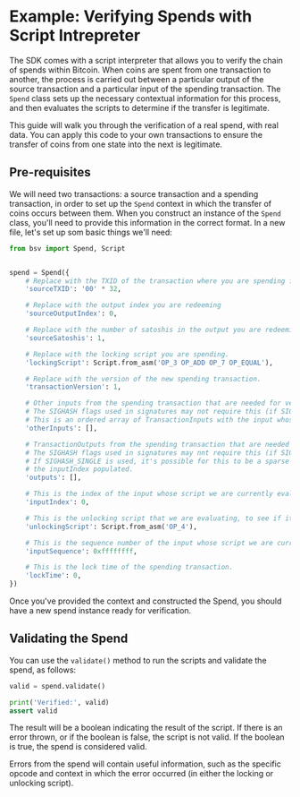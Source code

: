 # Example: Verifying Spends with Script Intrepreter

The SDK comes with a script interpreter that allows you to verify the chain of spends within Bitcoin. When coins are spent from one transaction to another, the process is carried out between a particular output of the source transaction and a particular input of the spending transaction. The `Spend` class sets up the necessary contextual information for this process, and then evaluates the scripts to determine if the transfer is legitimate.

This guide will walk you through the verification of a real spend, with real data. You can apply this code to your own transactions to ensure the transfer of coins from one state into the next is legitimate.

## Pre-requisites

We will need two transactions: a source transaction and a spending transaction, in order to set up the `Spend` context in which the transfer of coins occurs between them. When you construct an instance of the `Spend` class, you'll need to provide this information in the correct format. In a new file, let's set up som basic things we'll need:

```py
from bsv import Spend, Script


spend = Spend({
    # Replace with the TXID of the transaction where you are spending from
    'sourceTXID': '00' * 32,

    # Replace with the output index you are redeeming
    'sourceOutputIndex': 0,

    # Replace with the number of satoshis in the output you are redeeming.
    'sourceSatoshis': 1,

    # Replace with the locking script you are spending.
    'lockingScript': Script.from_asm('OP_3 OP_ADD OP_7 OP_EQUAL'),

    # Replace with the version of the new spending transaction.
    'transactionVersion': 1,

    # Other inputs from the spending transaction that are needed for verification.
    # The SIGHASH flags used in signatures may not require this (if SIGHASH_ANYONECANPAY was used).
    # This is an ordered array of TransactionInputs with the input whose script we're currently evaluating missing.
    'otherInputs': [],

    # TransactionOutputs from the spending transaction that are needed for verification.
    # The SIGHASH flags used in signatures may nnt require this (if SIGHASH_NONE was used).
    # If SIGHASH_SINGLE is used, it's possible for this to be a sparse array, with only the index corresponding to
    # the inputIndex populated.
    'outputs': [],

    # This is the index of the input whose script we are currently evaluating.
    'inputIndex': 0,

    # This is the unlocking script that we are evaluating, to see if it unlocks the source output.
    'unlockingScript': Script.from_asm('OP_4'),

    # This is the sequence number of the input whose script we are currently evaluating.
    'inputSequence': 0xffffffff,

    # This is the lock time of the spending transaction.
    'lockTime': 0,
})
```

Once you've provided the context and constructed the Spend, you should have a new spend instance ready for verification.

## Validating the Spend

You can use the `validate()` method to run the scripts and validate the spend, as follows:

```py
valid = spend.validate()

print('Verified:', valid)
assert valid
```

The result will be a boolean indicating the result of the script. If there is an error thrown, or if the boolean is false, the script is not valid. If the boolean is true, the spend is considered valid.

Errors from the spend will contain useful information, such as the specific opcode and context in which the error occurred (in either the locking or unlocking script).
